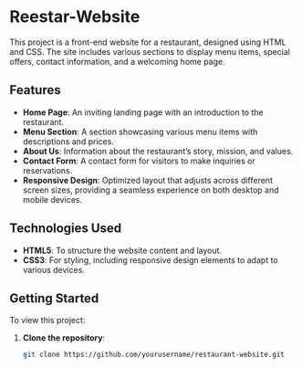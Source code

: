 # Reestar-Website

This project is a front-end website for a restaurant, designed using HTML and CSS. The site includes various sections to display menu items, special offers, contact information, and a welcoming home page.

## Features

- **Home Page**: An inviting landing page with an introduction to the restaurant.
- **Menu Section**: A section showcasing various menu items with descriptions and prices.
- **About Us**: Information about the restaurant’s story, mission, and values.
- **Contact Form**: A contact form for visitors to make inquiries or reservations.
- **Responsive Design**: Optimized layout that adjusts across different screen sizes, providing a seamless experience on both desktop and mobile devices.

## Technologies Used

- **HTML5**: To structure the website content and layout.
- **CSS3**: For styling, including responsive design elements to adapt to various devices.

## Getting Started

To view this project:

1. **Clone the repository**:
   ```bash
   git clone https://github.com/yourusername/restaurant-website.git
